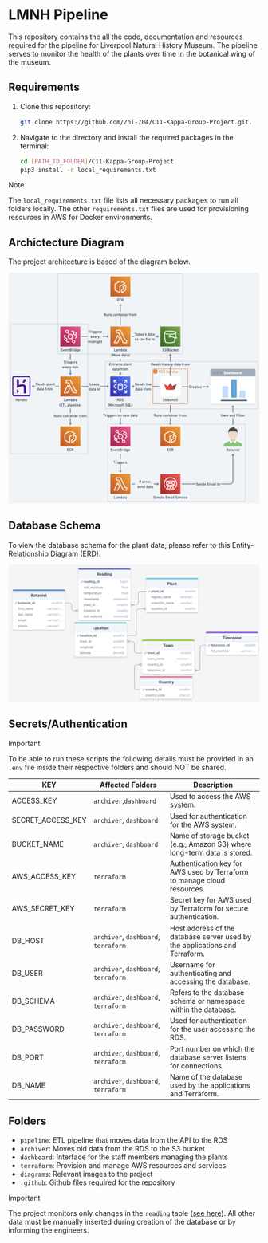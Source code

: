 # LMNH Pipeline

This repository contains the all the code, documentation and resources required for the pipeline for Liverpool Natural History Museum. The pipeline serves to monitor the health of the plants over time in the botanical wing of the museum.


## Requirements

1. Clone this repository:
    ```sh
    git clone https://github.com/Zhi-704/C11-Kappa-Group-Project.git.
    ```

2. Navigate to the directory and install the required packages in the terminal:
    ```sh
    cd [PATH_TO_FOLDER]/C11-Kappa-Group-Project
    pip3 install -r local_requirements.txt
    ```

> [!NOTE]  
The `local_requirements.txt` file lists all necessary packages to run all folders locally. The other `requirements.txt` files are used for provisioning resources in AWS for Docker environments.

## Archictecture Diagram

The project architecture is based of the diagram below.

![Architecture Diagram](https://github.com/Zhi-704/C11-Kappa-Group-Project/raw/main/diagrams/Architecture_Diagram.png)


## Database Schema

To view the database schema for the plant data, please refer to this Entity-Relationship Diagram (ERD). 


<a id="erd-diagram"></a>
![ERD Diagram](https://github.com/Zhi-704/C11-Kappa-Group-Project/blob/main/diagrams/ERD_diagram.png)


## Secrets/Authentication
> [!IMPORTANT]  
> To be able to run these scripts the following details must be provided in an `.env` file inside their respective folders and should NOT be shared.

| KEY | Affected Folders | Description |
| -------- | --------| --------|
|ACCESS_KEY|`archiver`,`dashboard`| Used to access the AWS system.
|SECRET_ACCESS_KEY|`archiver`, `dashboard`| Used for authentication for the AWS system.
|BUCKET_NAME|`archiver`, `dashboard`| Name of storage bucket (e.g., Amazon S3) where long-term data is stored.
|AWS_ACCESS_KEY|`terraform`| Authentication key for AWS used by Terraform to manage cloud resources.
|AWS_SECRET_KEY|`terraform`| Secret key for AWS used by Terraform for secure authentication.
|DB_HOST|`archiver`, `dashboard`, `terraform`| Host address of the database server used by the applications and Terraform.
|DB_USER|`archiver`, `dashboard`, `terraform`| Username for authenticating and accessing the database.
|DB_SCHEMA|`archiver`, `dashboard`, `terraform`| Refers to the database schema or namespace within the database.
|DB_PASSWORD|`archiver`, `dashboard`, `terraform`| Used for authentication for the user accessing the RDS.
|DB_PORT|`archiver`, `dashboard`, `terraform`| Port number on which the database server listens for connections.
|DB_NAME|`archiver`, `dashboard`, `terraform`| Name of the database used by the applications and Terraform.

## Folders
- `pipeline`: ETL pipeline that moves data from the API to the RDS
- `archiver`: Moves old data from the RDS to the S3 bucket
- `dashboard`: Interface for the staff members managing the plants
- `terraform`: Provision and manage AWS resources and services
- `diagrams`: Relevant images to the project
- `.github`: Github files required for the repository

> [!IMPORTANT]  
> The project monitors only changes in the `reading` table ([see here](#erd-diagram)). All other data must be manually inserted during creation of the database or by informing the engineers.



